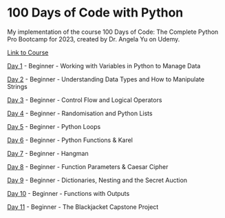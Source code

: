 # 100 Days of Code with Python
My implementation of the course 100 Days of Code: The Complete Python Pro Bootcamp for 2023, created by Dr. Angela Yu on Udemy.

[Link to Course](https://www.udemy.com/course/100-days-of-code/)

[Day 1](https://github.com/Mrezamaleki/100_days_py/tree/main/day_1) - Beginner - Working with Variables in Python to Manage Data

[Day 2](https://github.com/Mrezamaleki/100_days_py/tree/main/day_2) - Beginner - Understanding Data Types and How to Manipulate Strings

[Day 3](https://github.com/Mrezamaleki/100_days_py/tree/main/day_3) - Beginner - Control Flow and Logical Operators

[Day 4](https://github.com/Mrezamaleki/100_days_py/tree/main/day_4) - Beginner - Randomisation and Python Lists

[Day 5](https://github.com/Mrezamaleki/100_days_py/tree/main/day_5) - Beginner - Python Loops

[Day 6](https://github.com/Mrezamaleki/100_days_py/tree/main/day_6) - Beginner - Python Functions & Karel

[Day 7](https://github.com/Mrezamaleki/100_days_py/tree/main/day_7) - Beginner - Hangman

[Day 8](https://github.com/Mrezamaleki/100_days_py/tree/main/day_8) - Beginner - Function Parameters & Caesar Cipher

[Day 9](https://github.com/Mrezamaleki/100_days_py/tree/main/day_9) - Beginner - Dictionaries, Nesting and the Secret Auction

[Day 10](https://github.com/Mrezamaleki/100_days_py/tree/main/day_10) - Beginner - Functions with Outputs

[Day 11](https://github.com/Mrezamaleki/100_days_py/tree/main/day_11) - Beginner - The Blackjacket Capstone Project
